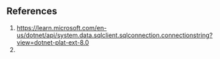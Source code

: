## References

1) https://learn.microsoft.com/en-us/dotnet/api/system.data.sqlclient.sqlconnection.connectionstring?view=dotnet-plat-ext-8.0
2) 